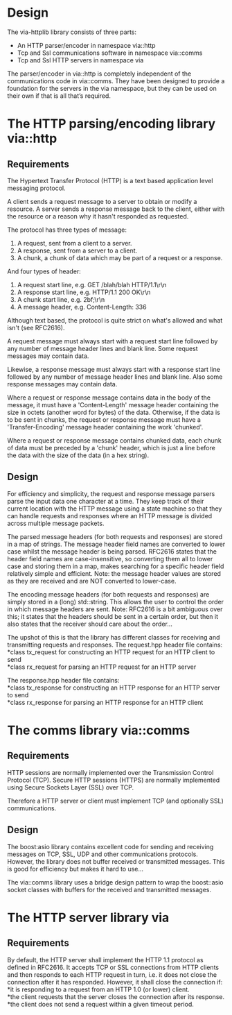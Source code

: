 Design
======

The via-httplib library consists of three parts:  
* An HTTP parser/encoder in namespace via::http  
* Tcp and Ssl communications software in namespace via::comms  
* Tcp and Ssl HTTP servers in namespace via  

The parser/encoder in via::http is completely independent of the communications
code in via::comms. They have been designed to provide a foundation for the
servers in the via namespace, but they can be used on their own if that is all
that’s required.

The HTTP parsing/encoding library via::http
===========================================

Requirements
------------

The Hypertext Transfer Protocol (HTTP) is a text based application level
messaging protocol.

A client sends a request message to a server to obtain or modify a resource.
A server sends a response message back to the client, either with the resource
or a reason why it hasn't responded as requested.

The protocol has three types of message:  
1.	A request, sent from a client to a server.  
2.	A response, sent from a server to a client.  
3.	A chunk, a chunk of data which may be part of a request or a response.  

And four types of header:  
1.	A request start line, e.g. GET /blah/blah HTTP/1.1\r\n  
2.	A response start line, e.g. HTTP/1.1 200 OK\r\n  
3.	A chunk start line, e.g. 2bf;\r\n  
4.	A message header, e.g. Content-Length: 336  

Although text based, the protocol is quite strict on what's allowed and what
isn't (see RFC2616).

A request message must always start with a request start line followed by any
number of message header lines and blank line. Some request messages may
contain data.

Likewise, a response message must always start with a response start line
followed by any number of message header lines and blank line. Also some
response messages may contain data.

Where a request or response message contains data in the body of the message,
it must have a 'Content-Length' message header containing the size in octets
(another word for bytes) of the data. Otherwise, if the data is to be sent in
chunks, the request or response message must have a 'Transfer-Encoding' message
header containing the work 'chunked'.

Where a request or response message contains chunked data, each chunk of data
must be preceded by a 'chunk' header, which is just a line before the data with
the size of the data (in a hex string).

Design
------

For efficiency and simplicity, the request and response message parsers parse
the input data one character at a time. They keep track of their current
location with the HTTP message using a state machine so that they can handle
requests and responses where an HTTP message is divided across multiple
message packets.

The parsed message headers (for both requests and responses) are stored in a
map of strings. The message header field names are converted to lower case
whilst the message header is being parsed. RFC2616 states that the header
field names are case-insensitive, so converting them all to lower case and
storing them in a map, makes searching for a specific header field relatively
simple and efficient. Note: the message header values are stored as they are
received and are NOT converted to lower-case.

The encoding message headers (for both requests and responses) are simply
stored in a (long) std::string. This allows the user to control the order in
which message headers are sent. Note: RFC2616 is a bit ambiguous over this;
it states that the headers should be sent in a certain order, but then it also
states that the receiver should care about the order...

The upshot of this is that the library has different classes for receiving and
transmitting requests and responses. The request.hpp header file contains:  
*class tx\_request for constructing an HTTP request for an HTTP client to send  
*class rx\_request for parsing an HTTP request for an HTTP server  

The response.hpp header file contains:  
*class tx\_response for constructing an HTTP response for an HTTP server to send  
*class rx\_response for parsing an HTTP response for an HTTP client  

The comms library via::comms
============================

Requirements
------------

HTTP sessions are normally implemented over the Transmission Control Protocol
(TCP). Secure HTTP sessions (HTTPS) are normally implemented using Secure
Sockets Layer (SSL) over TCP.

Therefore a HTTP server or client must implement TCP (and optionally SSL)
communications.

Design
------

The boost:asio library contains excellent code for sending and receiving
messages on TCP, SSL, UDP and other communications protocols. However, the
library does not buffer received or transmitted messages. This is good for
efficiency but makes it hard to use...

The via::comms library uses a bridge design pattern to wrap the boost::asio
socket classes with buffers for the received and transmitted messages.

The HTTP server library via
===========================

Requirements
------------

By default, the HTTP server shall implement the HTTP 1.1 protocol as defined
in RFC2616. It accepts TCP or SSL connections from HTTP clients and then
responds to each HTTP request in turn, i.e. it does not close the connection
after it has responded. However, it shall close the connection if:  
*it is responding to a request from an HTTP 1.0 (or lower) client.  
*the client requests that the server closes the connection after its response.  
*the client does not send a request within a given timeout period.  


